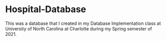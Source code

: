 # Hospital-Database
This was a database that I created in my Database Implementation class at University of North Carolina at Charlotte during my Spring semester of 2021.
